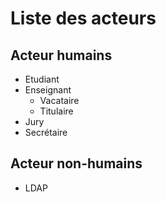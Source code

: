 # Liste des acteurs
## Acteur humains
* Etudiant
* Enseignant
  * Vacataire
  * Titulaire
* Jury
* Secrétaire

## Acteur non-humains
* LDAP
